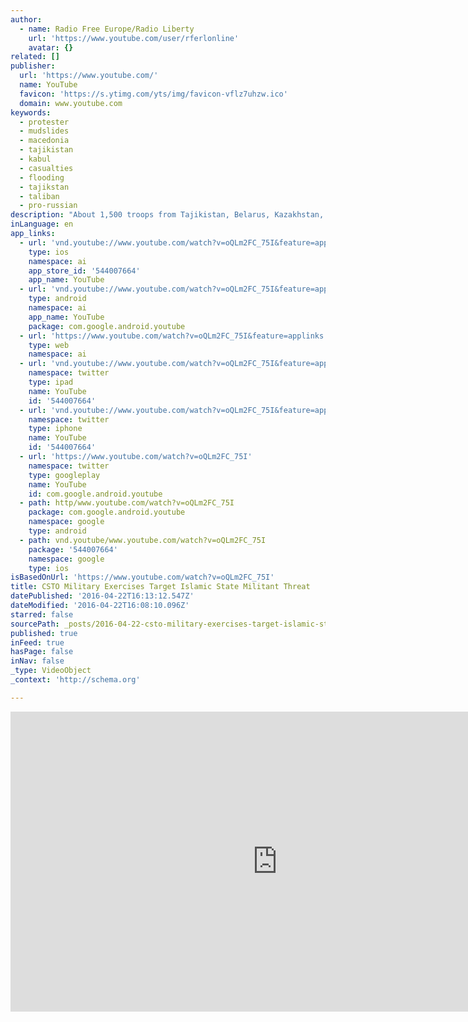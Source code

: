 ```yaml
---
author:
  - name: Radio Free Europe/Radio Liberty
    url: 'https://www.youtube.com/user/rferlonline'
    avatar: {}
related: []
publisher:
  url: 'https://www.youtube.com/'
  name: YouTube
  favicon: 'https://s.ytimg.com/yts/img/favicon-vflz7uhzw.ico'
  domain: www.youtube.com
keywords:
  - protester
  - mudslides
  - macedonia
  - tajikistan
  - kabul
  - casualties
  - flooding
  - tajikstan
  - taliban
  - pro-russian
description: "About 1,500 troops from Tajikistan, Belarus, Kazakhstan, Kyrgyzstan, and Russia took part in a four-day military training exercise near Dushanbe. Collective Security Treaty Organization forces drilled against possible threats by Islamic State militants. (RFE/RL's Tajik Service) Originally published at - http://www.rferl.org/media/video/tajikistan-csto-military-isis/27690810.html"
inLanguage: en
app_links:
  - url: 'vnd.youtube://www.youtube.com/watch?v=oQLm2FC_75I&feature=applinks'
    type: ios
    namespace: ai
    app_store_id: '544007664'
    app_name: YouTube
  - url: 'vnd.youtube://www.youtube.com/watch?v=oQLm2FC_75I&feature=applinks'
    type: android
    namespace: ai
    app_name: YouTube
    package: com.google.android.youtube
  - url: 'https://www.youtube.com/watch?v=oQLm2FC_75I&feature=applinks'
    type: web
    namespace: ai
  - url: 'vnd.youtube://www.youtube.com/watch?v=oQLm2FC_75I&feature=applinks'
    namespace: twitter
    type: ipad
    name: YouTube
    id: '544007664'
  - url: 'vnd.youtube://www.youtube.com/watch?v=oQLm2FC_75I&feature=applinks'
    namespace: twitter
    type: iphone
    name: YouTube
    id: '544007664'
  - url: 'https://www.youtube.com/watch?v=oQLm2FC_75I'
    namespace: twitter
    type: googleplay
    name: YouTube
    id: com.google.android.youtube
  - path: http/www.youtube.com/watch?v=oQLm2FC_75I
    package: com.google.android.youtube
    namespace: google
    type: android
  - path: vnd.youtube/www.youtube.com/watch?v=oQLm2FC_75I
    package: '544007664'
    namespace: google
    type: ios
isBasedOnUrl: 'https://www.youtube.com/watch?v=oQLm2FC_75I'
title: CSTO Military Exercises Target Islamic State Militant Threat
datePublished: '2016-04-22T16:13:12.547Z'
dateModified: '2016-04-22T16:08:10.096Z'
starred: false
sourcePath: _posts/2016-04-22-csto-military-exercises-target-islamic-state-militant-threat.md
published: true
inFeed: true
hasPage: false
inNav: false
_type: VideoObject
_context: 'http://schema.org'

---
```

<iframe src="https://cdn.embedly.com/widgets/media.html?src=https%3A%2F%2Fwww.youtube.com%2Fembed%2FoQLm2FC_75I%3Ffeature%3Doembed&amp;url=https%3A%2F%2Fwww.youtube.com%2Fwatch%3Fv%3DoQLm2FC_75I&amp;image=https%3A%2F%2Fi.ytimg.com%2Fvi%2FoQLm2FC_75I%2Fhqdefault.jpg&amp;key=b7d04c9b404c499eba89ee7072e1c4f7&amp;type=text%2Fhtml&amp;schema=youtube" width="854" height="480" scrolling="no" frameborder="0" allowfullscreen="" style=""></iframe>
